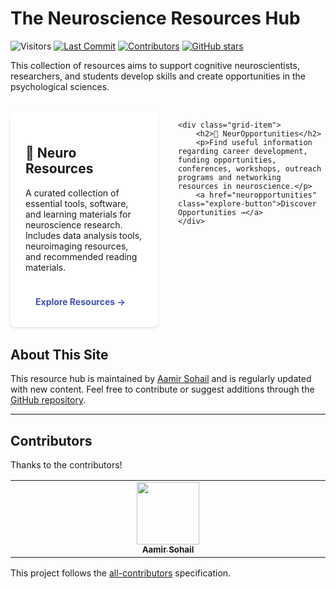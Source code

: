 # The Neuroscience Resources Hub

![Visitors](https://pageview.vercel.app/?github_user=sohaamir&github_repo=neuro_resources)
<a href="https://sohaamir.github.io/neuro_resources/" target="_blank"><a href="https://github.com/sohaamir/neuro_resources/commits/main" target="_blank">
  <img src="https://img.shields.io/github/last-commit/sohaamir/neuro_resources" alt="Last Commit"></a>
<a href="https://github.com/sohaamir/neuro_resources/graphs/contributors" target="_blank">
  <img src="https://img.shields.io/github/contributors/sohaamir/neuro_resources" alt="Contributors"></a> <a href="https://github.com/sohaamir/neuro_resources" target="_blank">
  <img src="https://img.shields.io/github/stars/sohaamir/neuro_resources?style=social" alt="GitHub stars"></a>

This collection of resources aims to support cognitive neuroscientists, researchers, and students develop skills and create opportunities in the psychological sciences.

<style>
.grid-container {
    display: grid;
    grid-template-columns: 1fr 1fr;
    gap: 2rem;
    margin: 2rem 0;
}

.grid-item {
    background: #fff;
    padding: 1.5rem;
    border-radius: 8px;
    box-shadow: 0 2px 4px rgba(0,0,0,0.1);
}

.explore-button {
    display: inline-block;
    margin-top: 1rem;
    padding: 0.5rem 1rem;
    color: #4051b5;
    text-decoration: none;
    font-weight: bold;
}

.explore-button:hover {
    text-decoration: underline;
}
</style>

<div class="grid-container">
    <div class="grid-item">
        <h2>🧠 Neuro Resources</h2>
        <p>A curated collection of essential tools, software, and learning materials for neuroscience research. Includes data analysis tools, neuroimaging resources, and recommended reading materials.</p>
        <a href="neuro_resources" class="explore-button">Explore Resources →</a>
    </div>

    <div class="grid-item">
        <h2>🔬 NeurOpportunities</h2>
        <p>Find useful information regarding career development, funding opportunities, conferences, workshops, outreach programs and networking resources in neuroscience.</p>
        <a href="neuropportunities" class="explore-button">Discover Opportunities →</a>
    </div>
</div>


## About This Site

This resource hub is maintained by [Aamir Sohail](https://sohaamir.github.io) and is regularly updated with new content. Feel free to contribute or suggest additions through the [GitHub repository](https://github.com/sohaamir/neuro_resources).

---

## Contributors

Thanks to the contributors!

<!-- ALL-CONTRIBUTORS-LIST:START - Do not remove or modify this section -->
<!-- prettier-ignore-start -->
<!-- markdownlint-disable -->
<table>
  <tbody>
    <tr>
      <td align="center" valign="top" width="14.28%"><a href="http://sohaamir.github.io"><img src="https://avatars.githubusercontent.com/u/35841800?v=4" width="100px;" alt=""/><br /><sub><b>Aamir Sohail</b></sub></a></td>
    </tr>
  </tbody>
</table>

<!-- markdownlint-restore -->
<!-- prettier-ignore-end -->

<!-- ALL-CONTRIBUTORS-LIST:END -->

This project follows the [all-contributors](https://allcontributors.org) specification.